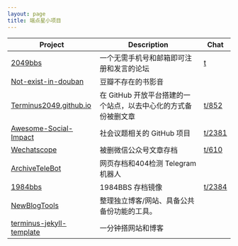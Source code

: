 ```yaml
---
layout: page
title: 端点星小项目
---
```


|Project| Description|Chat|
|---|---|---|
|[2049bbs](https://github.com/Terminus2049/2049bbs)|一个无需手机号和邮箱即可注册和发言的论坛|[t](https://2049bbs.xyz/)|
|[Not-exist-in-douban](https://github.com/Terminus2049/Not-exist-in-douban)|豆瓣不存在的书影音||
|[Terminus2049.github.io](https://github.com/Terminus2049/Terminus2049.github.io)|在 GitHub 开放平台搭建的一个站点，以去中心化的方式备份被删文章|[t/852](https://2049bbs.xyz/t/852)|
|[Awesome-Social-Impact](https://github.com/Terminus2049/Awesome-Social-Impact)|社会议题相关的 GitHub 项目|[t/2381](https://2049bbs.xyz/t/2381)|
|[Wechatscope](https://github.com/Terminus2049/Wechatscope)|被删微信公众号文章存档|[t/610](https://2049bbs.xyz/t/610)|
|[ArchiveTeleBot](https://github.com/Terminus2049/ArchiveTeleBot)|网页存档和404检测 Telegram 机器人||
|[1984bbs](https://github.com/Terminus2049/1984bbs)|1984BBS 存档镜像|[t/2384](https://2049bbs.xyz/t/2384)|
|[NewBlogTools](https://github.com/Terminus2049/NewBlogTools)|整理独立博客/网站、具备公共备份功能的工具。||
|[terminus-jekyll-template](https://github.com/TerminusBot/terminus-jekyll-template)|一分钟搭网站和博客||
